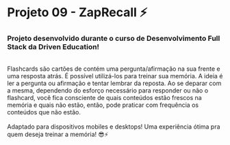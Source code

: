 # Projeto 09 - ZapRecall ⚡
<h3> Projeto desenvolvido durante o curso de Desenvolvimento Full Stack da Driven Education! </h3>
<br>
Flashcards são cartões de contém uma pergunta/afirmação na sua frente e uma resposta atrás. É possível utilizá-los para treinar sua memória. A ideia é ler a pergunta ou afirmação e tentar lembrar da reposta. Ao se deparar com a mesma, dependendo do esforço necessário para responder ou não o flashcard, você fica consciente de quais conteúdos estão frescos na memória e quais não estão, então, pode praticar com frequência os conteúdos que não estão.
<br>
<br>
Adaptado para dispositivos mobiles e desktops! Uma experiência ótima pra quem deseja treinar a memória! 😎⚡
